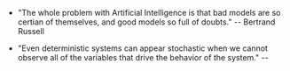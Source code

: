* "The whole problem with Artificial Intelligence is that bad models are so certian of themselves, and good models so full of doubts." -- Bertrand Russell

* "Even deterministic systems can appear stochastic when we cannot observe all of the variables that drive the behavior of the
system." -- <T>
